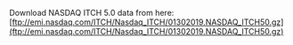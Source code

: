
Download NASDAQ ITCH 5.0 data from here:
[ftp://emi.nasdaq.com/ITCH/Nasdaq_ITCH/01302019.NASDAQ_ITCH50.gz](ftp://emi.nasdaq.com/ITCH/Nasdaq_ITCH/01302019.NASDAQ_ITCH50.gz)
